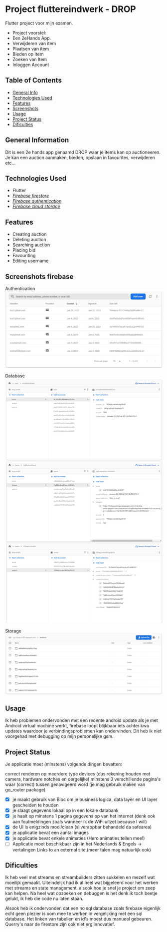 # Project fluttereindwerk - DROP
Flutter project voor mijn examen.
- Project voorstel:
-   Een 2eHands App.
-   Verwijderen van item
-   Plaatsen van item
-   Bieden op Item
-   Zoeken van Item
-   Inloggen Account

## Table of Contents
* [General Info](#general-information)
* [Technologies Used](#technologies-used)
* [Features](#features)
* [Screenshots](#screenshots)
* [Usage](#usage)
* [Project Status](#project-status)
* [Dificulties](#Dificulties)


## General Information
Dit is een 2e hands app genaamd DROP waar je items kan op auctioneeren.
Je kan een auction aanmaken, bieden, opslaan in favourites, verwijderen etc...


## Technologies Used
-  Flutter
-  [_Firebase firestore_](https://firebase.google.com/docs/firestore/)
-  [_Firebase authentication_](https://firebase.google.com/docs/auth/flutter/start)
-  [_Firebase cloud storage_](https://firebase.google.com/docs/storage/flutter/start)


## Features
- Creating auction
- Deleting auction
- Searching auction
- Placing bid
- Favouriting
- Editing username


## Screenshots firebase
Authentication
![Authentication database](./readmeImages/authentication.JPG)

Database
![Firestore database](./readmeImages/database.jpg)

Storage
![Storage cloud database](./readmeImages/storage.JPG)


## Usage
Ik heb problemen ondervonden met een recente android update als je met Android virtual machine werkt, firebase loopt blijkbaar iets achter kwa updates waardoor je verbindingsproblemen kan ondervinden. Dit heb ik niet voorgehad met debugging op mijn personelijke gsm.


## Project Status

Je applicatie moet (minstens) volgende dingen bevatten:

correct renderen op meerdere type devices (dus rekening houden met camera, hardware notches en dergelijke)
minstens 3 verschillende pagina's waar (correct) tussen genavigeerd word (je mag gebruik maken van go_router package)
- [x] je maakt gebruik van Bloc om je business logica, data layer en UI layer gescheiden te houden 
- [x] je slaagt gegevens lokaal op in een lokale databank 
- [x] je haalt op minstens 1 pagina gegevens op van het internet (denk ook aan foutmeldingen zoals wanneer ik de WiFi uitzet because I will)
- [x] de UI is enigzinds mooi/clean (sliverappbar behandeld da safearea)
- [x] je applicatie bevat een aantal images
- [x] je applicatie bevat enkele animaties (Hero animaties tellen mee!)
- [ ] Applicatie moet beschikbaar zijn in het Nederlands & Engels -> vertalingen Links to an external site.(meer talen mag natuurlijk ook)

## Dificulties
Ik heb veel met streams en streambuilders zitten sukkelen en mezelf wat moeilijk gemaakt. Uiteindelijk had ik al heel wat bijgeleerd voor het
werken met streams en state management, alsook hoe je snel je project om zeep kan helpen. Na heel wat opzoeken en debuggen is het denk ik toch beetje gelukt, ik heb die code nu laten staan.

Alsook heb ik ondervonden dat een no sql database zoals firebase eigenlijk echt geen plezier is oom mee te werken in vergelijking met een sql database.
Het linken van tabellen en id's moest dus manueel gebeuren. Querry's naar de firestore zijn ook niet erg innovatief.
